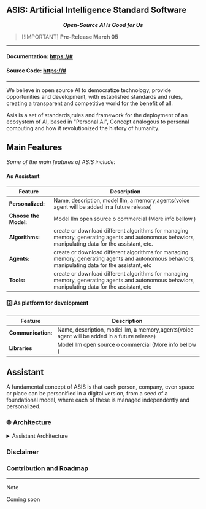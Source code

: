 ## <span>ASIS: Artificial Intelligence Standard Software </span>

<p align="center">
    <strong><em>Open-Source AI Is Good for Us</em></strong>
</p>

> [!IMPORTANT] **Pre-Release March 05**

---

#### **Documentation**: <a href="https://asis/#" target="_blank">https://#</a>

#### **Source Code**: <a href="https://#" target="_blank">https://#</a>

---

We believe in open source AI to democratize technology, provide opportunities and development,
with established standards and rules, creating a transparent and competitive world for the benefit of all.

Asis is a set of standards,rules and framework for the deployment of an ecosystem of AI, based in "Personal AI", Concept analogous to personal computing and how it revolutionized the history of humanity.

## Main Features

<p>
    <em>Some of the main features of ASIS include:</em>
</p>

#### As Assistant

| Feature               | Description                                                                                                                                        |
| --------------------- | -------------------------------------------------------------------------------------------------------------------------------------------------- |
| **Personalized:**     | Name, description, model llm, a memory,agents(voice agent will be added in a future release)                                                       |
| **Choose the Model:** | Model llm open source o commercial (More info bellow )                                                                                             |
| **Algorithms:**       | create or download different algorithms for managing memory, generating agents and autonomous behaviors, manipulating data for the assistant, etc. |
| **Agents:**           | create or download different algorithms for managing memory, generating agents and autonomous behaviors, manipulating data for the assistant, etc  |
| **Tools:**            | create or download different algorithms for managing memory, generating agents and autonomous behaviors, manipulating data for the assistant, etc  |

#### :two: As platform for development

| Feature            | Description                                                                                  |
| ------------------ | -------------------------------------------------------------------------------------------- |
| **Communication:** | Name, description, model llm, a memory,agents(voice agent will be added in a future release) |
| **Libraries**      | Model llm open source o commercial (More info bellow )                                       |

## Assistant

A fundamental concept of ASIS is that each person, company, even space or place can be personified in a digital version, from a seed of a foundational model, where each of these is managed independently and personalized.

### 🌐 Architecture

</a>
<details>
<summary>Assistant Architecture</summary>

![Assistant Architecture](/source/Frame1.png)

#### 🔨 System tools

These are tools by default:

- **Open stream:** Agent specialized for navigating the web, opening and working autonomously in programs.

- **Voice:** Personalize your assistant's voice, convert voices, and more.

- **Multimedia generator:** Agent specific for generating images and video, and modifying them.

- **Asis Chat:** Agent specific for chatting between assistants, exchanging information about patterns, schedules, and more, through a friend request.

> More tools will be added in the future

#### 💡 Memory

The memory of assistants will be managed by different algorithms for long-term and short-term storage of basic information.

> Images, videos, and more complicated algorithms will be added in the future.

#### :brain: Super Agent

The super agent is the main agent. It receives all the information from its environment, handles decisions, and communicates with the main model to solve complex problems in an autonomous and self-improving way.

#### 📖 Agents

An intelligent agent is an entity capable of perceiving its environment, processing such perceptions, and responding or acting in said environment in a rational manner to achieve objectives.

> We are interested in applying code from <a href=https://github.com/Significant-Gravitas/AutoGPT target="_blank">AutoGPT</a>, which is an open-source project for creating agents.

</details>

### Disclaimer

### Contribution and Roadmap

---

> [!Note]
> Coming soon
